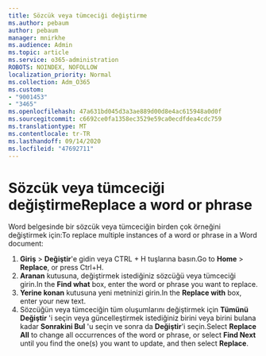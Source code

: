 ```yaml
---
title: Sözcük veya tümceciği değiştirme
ms.author: pebaum
author: pebaum
manager: mnirkhe
ms.audience: Admin
ms.topic: article
ms.service: o365-administration
ROBOTS: NOINDEX, NOFOLLOW
localization_priority: Normal
ms.collection: Adm_O365
ms.custom:
- "9001453"
- "3465"
ms.openlocfilehash: 47a631bd045d3a3ae889d00d8e4ac615948a0d0f
ms.sourcegitcommit: c6692ce0fa1358ec3529e59ca0ecdfdea4cdc759
ms.translationtype: MT
ms.contentlocale: tr-TR
ms.lasthandoff: 09/14/2020
ms.locfileid: "47692711"
---
```

# <a name="replace-a-word-or-phrase"></a><span data-ttu-id="943bf-102">Sözcük veya tümceciği değiştirme</span><span class="sxs-lookup"><span data-stu-id="943bf-102">Replace a word or phrase</span></span>

<span data-ttu-id="943bf-103">Word belgesinde bir sözcük veya tümceciğin birden çok örneğini değiştirmek için:</span><span class="sxs-lookup"><span data-stu-id="943bf-103">To replace multiple instances of a word or phrase in a Word document:</span></span>

1. <span data-ttu-id="943bf-104">**Giriş**  >  **Değiştir**'e gidin veya CTRL + H tuşlarına basın.</span><span class="sxs-lookup"><span data-stu-id="943bf-104">Go to **Home** > **Replace**, or press Ctrl+H.</span></span>
2. <span data-ttu-id="943bf-105">**Aranan** kutusuna, değiştirmek istediğiniz sözcüğü veya tümceciği girin.</span><span class="sxs-lookup"><span data-stu-id="943bf-105">In the **Find what** box, enter the word or phrase you want to replace.</span></span> 
3. <span data-ttu-id="943bf-106">**Yerine konan** kutusuna yeni metninizi girin.</span><span class="sxs-lookup"><span data-stu-id="943bf-106">In the **Replace with** box, enter your new text.</span></span>
3. <span data-ttu-id="943bf-107">Sözcüğün veya tümceciğin tüm oluşumlarını değiştirmek için **Tümünü Değiştir** 'i seçin veya güncelleştirmek istediğiniz birini veya birini bulana kadar **Sonrakini Bul** 'u seçin ve sonra da **Değiştir**'i seçin.</span><span class="sxs-lookup"><span data-stu-id="943bf-107">Select **Replace All** to change all occurrences of the word or phrase, or select **Find Next** until you find the one(s) you want to update, and then select **Replace**.</span></span>